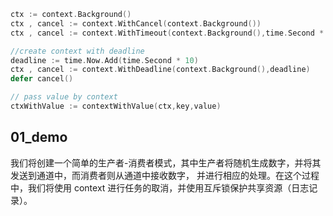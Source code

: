 ```go
ctx := context.Background()
ctx , cancel := context.WithCancel(context.Background())
ctx , cancel := context.WithTimeout(context.Background(),time.Second * 5)

//create context with deadline
deadline := time.Now.Add(time.Second * 10)
ctx , cancel := context.WithDeadline(context.Background(),deadline)
defer cancel()

// pass value by context
ctxWithValue := contextWithValue(ctx,key,value)
```

## 01_demo 
我们将创建一个简单的生产者-消费者模式，其中生产者将随机生成数字，并将其发送到通道中，而消费者则从通道中接收数字，
并进行相应的处理。在这个过程中，我们将使用 context 进行任务的取消，并使用互斥锁保护共享资源（日志记录）。



